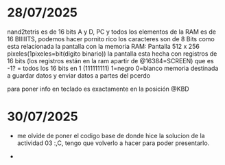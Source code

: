 # 28/07/2025

nand2tetris es de 16 bits A y D, PC y todos los elementos de la RAM es de 16 BIIIIITS,  podemos hacer pornito rico
los caracteres son de 8 Bits
como esta relacionada la pantalla con la memoria RAM: Pantalla 512 x 256 pixeles(1pixeles=bit(digito binario)) la pantalla esta hecha con registros de 16 bits (los registros están en la ram apartir de @16384=SCREEN)
que es -1? = todos los 16 bits en 1 (111111111)
1=negro
0=blanco
memoria destinada a guardar datos y enviar datos a partes del pcerdo

para poner info en teclado es exactamente en la posición @KBD  

# 30/07/2025  
- me olvide de poner el codigo base de donde hice la solucion de la actividad 03 :,C, tengo que volverlo a hacer para poder presentarlo.

- 

